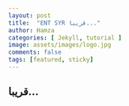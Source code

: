 ```yaml
---
layout: post
title:  "ENT SYR قريبا..."
author: Hamza
categories: [ Jekyll, tutorial ]
image: assets/images/logo.jpg
comments: false
tags: [featured, sticky]
---
```


## قريبا...